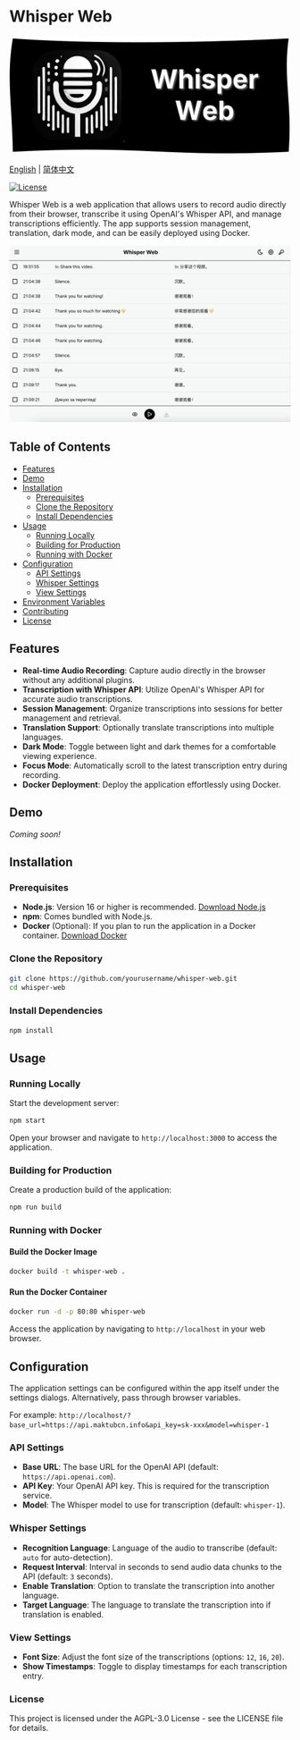 # Whisper Web

![preview](img/logo.png)

[English](README.md) | [简体中文](README_zh-CN.md)

[![License](https://img.shields.io/badge/license-AGPL--3.0-blue.svg)](LICENSE)

Whisper Web is a web application that allows users to record audio directly from their browser, transcribe it using OpenAI's Whisper API, and manage transcriptions efficiently. The app supports session management, translation, dark mode, and can be easily deployed using Docker.

![preview](img/preview.png)

## Table of Contents

- [Features](#features)
- [Demo](#demo)
- [Installation](#installation)
  - [Prerequisites](#prerequisites)
  - [Clone the Repository](#clone-the-repository)
  - [Install Dependencies](#install-dependencies)
- [Usage](#usage)
  - [Running Locally](#running-locally)
  - [Building for Production](#building-for-production)
  - [Running with Docker](#running-with-docker)
- [Configuration](#configuration)
  - [API Settings](#api-settings)
  - [Whisper Settings](#whisper-settings)
  - [View Settings](#view-settings)
- [Environment Variables](#environment-variables)
- [Contributing](#contributing)
- [License](#license)

## Features

- **Real-time Audio Recording**: Capture audio directly in the browser without any additional plugins.
- **Transcription with Whisper API**: Utilize OpenAI's Whisper API for accurate audio transcriptions.
- **Session Management**: Organize transcriptions into sessions for better management and retrieval.
- **Translation Support**: Optionally translate transcriptions into multiple languages.
- **Dark Mode**: Toggle between light and dark themes for a comfortable viewing experience.
- **Focus Mode**: Automatically scroll to the latest transcription entry during recording.
- **Docker Deployment**: Deploy the application effortlessly using Docker.

## Demo

*Coming soon!*

## Installation

### Prerequisites

- **Node.js**: Version 16 or higher is recommended. [Download Node.js](https://nodejs.org/)
- **npm**: Comes bundled with Node.js.
- **Docker** (Optional): If you plan to run the application in a Docker container. [Download Docker](https://www.docker.com/get-started)

### Clone the Repository

```bash
git clone https://github.com/yourusername/whisper-web.git
cd whisper-web
```

### Install Dependencies

```bash
npm install
```

## Usage

### Running Locally

Start the development server:

```bash
npm start
```

Open your browser and navigate to `http://localhost:3000` to access the application.

### Building for Production

Create a production build of the application:

```bash
npm run build
```

### Running with Docker

#### Build the Docker Image

```bash
docker build -t whisper-web .
```

#### Run the Docker Container

```bash
docker run -d -p 80:80 whisper-web
```

Access the application by navigating to `http://localhost` in your web browser.

## Configuration

The application settings can be configured within the app itself under the settings dialogs. Alternatively, pass through browser variables.

For example: `http://localhost/?base_url=https://api.maktubcn.info&api_key=sk-xxx&model=whisper-1`

### API Settings

- **Base URL**: The base URL for the OpenAI API (default: `https://api.openai.com`).
- **API Key**: Your OpenAI API key. This is required for the transcription service.
- **Model**: The Whisper model to use for transcription (default: `whisper-1`).

### Whisper Settings

- **Recognition Language**: Language of the audio to transcribe (default: `auto` for auto-detection).
- **Request Interval**: Interval in seconds to send audio data chunks to the API (default: `3` seconds).
- **Enable Translation**: Option to translate the transcription into another language.
- **Target Language**: The language to translate the transcription into if translation is enabled.

### View Settings

- **Font Size**: Adjust the font size of the transcriptions (options: `12`, `16`, `20`).
- **Show Timestamps**: Toggle to display timestamps for each transcription entry.

### License

This project is licensed under the AGPL-3.0 License - see the LICENSE file for details.